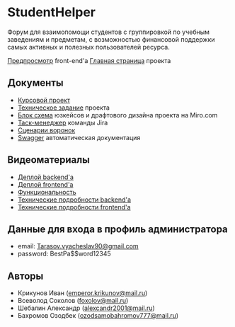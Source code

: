 # StudentHelper
Форум для взаимопомощи студентов с группировкой по учебным заведениям и предметам, с возможностью финансовой поддержки самых активных и полезных пользователей ресурса.

[Предпросмотр](https://student-helper.teleporthq.app/) front-end'a
[Главная страница](https://cool-student-helper.herokuapp.com/) проекта

## Документы 
* [Курсовой проект](https://github.com/Exce11ent22/StudentHelper/blob/main/Documents/%D0%9A%D1%83%D1%80%D1%81%D0%BE%D0%B2%D0%BE%D0%B9%20%D0%BF%D1%80%D0%BE%D0%B5%D0%BA%D1%82.pdf)
* [Техническое задание](https://github.com/Exce11ent22/StudentHelper/blob/main/Documents/%D0%9A%D1%83%D1%80%D1%81%D0%BE%D0%B2%D0%B0%D1%8F%20%D1%80%D0%B0%D0%B1%D0%BE%D1%82%D0%B0%20%5BCool%20Student%20Helper%5D%20%D0%BD.pdf) проекта
* [Блок схема](https://miro.com/app/board/uXjVOFsfR2g=/) юзкейсов и драфтового дизайна проекта на Miro.com
* [Таск-менеджер](https://coolstudenthelper.atlassian.net/jira/software/projects/STUDH/boards/1) команды Jira
* [Сценарии воронок](https://miro.com/app/board/uXjVO5ZXfLA=/?share_link_id=589020279255)
* [Swagger](https://student-helper-api-v1.herokuapp.com/apidocs) автоматическая документация

## Видеоматериалы
* [Деплой backend'а](https://youtu.be/8HxwGxeYq4U?t=0)
* [Деплой frontend'а](https://youtu.be/8HxwGxeYq4U?t=632)
* [Функциональность](https://youtu.be/8HxwGxeYq4U?t=773)
* [Технические подробности backend'а](https://youtu.be/8HxwGxeYq4U?t=1308)
* [Технические подробности frontend'а](https://youtu.be/8HxwGxeYq4U?t=1982)

## Данные для входа в профиль администратора
* email: Tarasov.vyacheslav90@gmail.com
* password: BestPa$$word12345

## Авторы
* Крикунов Иван (emperor.krikunov@mail.ru)
* Всеволод Соколов (foxolov@mail.ru)
* Шебалин Александр (alexcandr2001@mail.ru)
* Бахромов Озодбек (ozodsamobahromov777@mail.ru)
